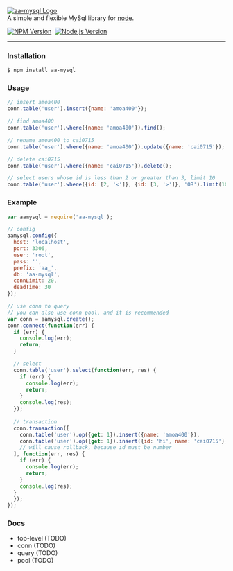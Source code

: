 [![aa-mysql Logo](http://cdn.amoa400.com/github/aa-mysql.small.png)](https://github.com/amoa400/aa-mysql)  
A simple and flexible MySql library for [node](http://nodejs.org).  

[![NPM Version](https://img.shields.io/npm/v/aa-mysql.svg?style=flat-square)](https://www.npmjs.org/package/aa-mysql)&nbsp;&nbsp;[![Node.js Version](https://img.shields.io/badge/node.js-%3E%3D_0.6-brightgreen.svg?style=flat-square)](http://nodejs.org/download/)


***

### Installation
```bash
$ npm install aa-mysql
```

### Usage
```js
// insert amoa400
conn.table('user').insert({name: 'amoa400'});

// find amoa400
conn.table('user').where({name: 'amoa400'}).find();

// rename amoa400 to cai0715
conn.table('user').where({name: 'amoa400'}).update({name: 'cai0715'});

// delete cai0715
conn.table('user').where({name: 'cai0715'}).delete();

// select users whose id is less than 2 or greater than 3, limit 10
conn.table('user').where({id: [2, '<']}, {id: [3, '>']}, 'OR').limit(10).select();
```

### Example
```js
var aamysql = require('aa-mysql');

// config
aamysql.config({
  host: 'localhost',
  port: 3306,
  user: 'root',
  pass: '',
  prefix: 'aa_',
  db: 'aa-mysql',
  connLimit: 20,
  deadTime: 30
});

// use conn to query
// you can also use conn pool, and it is recommended
var conn = aamysql.create();
conn.connect(function(err) {
  if (err) {
    console.log(err);
    return;
  }

  // select
  conn.table('user').select(function(err, res) {
    if (err) {
      console.log(err);
      return;
    }
    console.log(res);
  });
  
  // transaction
  conn.transaction([
    conn.table('user').op({get: 1}).insert({name: 'amoa400'}),
    conn.table('user').op({get: 1}).insert({id: 'hi', name: 'cai0715'})
    // will cause rollback, because id must be number
  ], function(err, res) {
    if (err) {
      console.log(err);
      return;
    }
    console.log(res);
  }
  });
});
```

### Docs
  
  * top-level (TODO)
  * conn (TODO)
  * query (TODO)
  * pool (TODO)